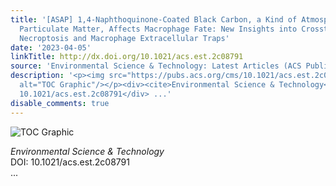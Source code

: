 ```yaml
---
title: '[ASAP] 1,4-Naphthoquinone-Coated Black Carbon, a Kind of Atmospheric Fine
  Particulate Matter, Affects Macrophage Fate: New Insights into Crosstalk between
  Necroptosis and Macrophage Extracellular Traps'
date: '2023-04-05'
linkTitle: http://dx.doi.org/10.1021/acs.est.2c08791
source: 'Environmental Science & Technology: Latest Articles (ACS Publications)'
description: '<p><img src="https://pubs.acs.org/cms/10.1021/acs.est.2c08791/asset/images/medium/es2c08791_0008.gif"
  alt="TOC Graphic"/></p><div><cite>Environmental Science & Technology</cite></div><div>DOI:
  10.1021/acs.est.2c08791</div> ...'
disable_comments: true
---
```

<p><img src="https://pubs.acs.org/cms/10.1021/acs.est.2c08791/asset/images/medium/es2c08791_0008.gif" alt="TOC Graphic"/></p><div><cite>Environmental Science & Technology</cite></div><div>DOI: 10.1021/acs.est.2c08791</div> ...